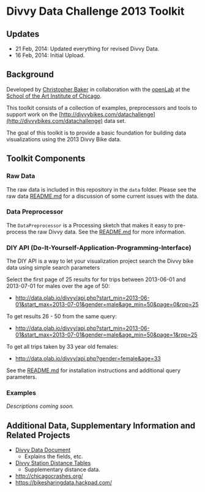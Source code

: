 # Divvy Data Challenge 2013 Toolkit

## Updates
 - 21 Feb, 2014: Updated everything for revised Divvy Data. 
 - 16 Feb, 2014: Initial Upload.

## Background

Developed by [Christopher Baker](http://github.com/bakercp) in collaboration with the [openLab](http://olab.io) at the [School of the Art Institute of Chicago](http://saic.edu).

This toolkit consists of a collection of examples, preprocessors and tools to support work on the [http://divvybikes.com/datachallenge](http://divvybikes.com/datachallenge) data set.

The goal of this toolkit is to provide a basic foundation for building data visualizations using the 2013 Divvy Bike data.

## Toolkit Components

### Raw Data

The raw data is included in this repository in the `data` folder.  Please see the raw data [README.md](https://github.com/olab-io/divvy_datachallenge_2013_toolkit/blob/master/data/README.md) for a discussion of some current issues with the data.

### Data Preprocessor

The `DataPreprocessor` is a Processing sketch that makes it easy to pre-process the raw Divvy data.  See the [README.md](https://github.com/olab-io/divvy_datachallenge_2013_toolkit/blob/master/DataPreprocessor/README.md) for more information.

### DIY API (Do-It-Yourself-Application-Programming-Interface)

The DIY API is a way to let your visualization project search the Divvy bike data using simple search parameters

Select the first page of 25 results for for trips between 2013-06-01 and 2013-07-01 for males over the age of 50: 
  
  - <http://data.olab.io/divvy/api.php?start_min=2013-06-01&start_max=2013-07-01&gender=male&age_min=50&page=0&rpp=25>

To get results 26 - 50 from the same query:
  
  - <http://data.olab.io/divvy/api.php?start_min=2013-06-01&start_max=2013-07-01&gender=male&age_min=50&page=1&rpp=25>

To get all trips taken by 33 year old females:
  
  - <http://data.olab.io/divvy/api.php?gender=female&age=33>

See the [README.md](https://github.com/olab-io/divvy_datachallenge_2013_toolkit/blob/master/api/README.md) for installation instructions and additional query parameters.

### Examples
    
_Descriptions coming soon._

## Additional Data, Supplementary Information and Related Projects

 - [Divvy Data Document](http://j.mp/DivvyData)
     - Explains the fields, etc.
 - [Divvy Station Distance Tables](https://github.com/tothebeat/pairwise-geo-distances/tree/master/bike_stations_data/Chicago)
     - Supplementary distance data.
 - <http://chicagocrashes.org/>
 - <https://bikesharingdata.hackpad.com/>
